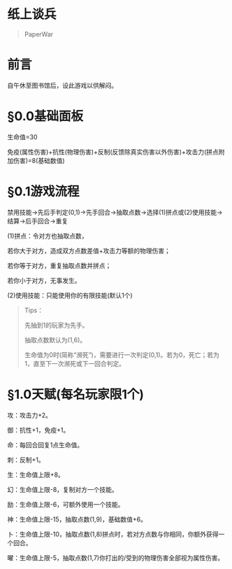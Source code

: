 # 纸上谈兵

> PaperWar
>

# 前言

自午休至图书馆后，设此游戏以供解闷。

# §0.0基础面板

生命值=30

免疫(属性伤害)+抗性(物理伤害)+反制(反馈除真实伤害以外伤害)+攻击力(拼点附加伤害)=8(基础数值)

# §0.1游戏流程

禁用技能→先后手判定(0,1)→先手回合→抽取点数→选择(1)拼点或(2)使用技能→结算→后手回合→重复

(1)拼点：令对方也抽取点数，

若你大于对方，造成双方点数差值+攻击力等额的物理伤害；

若你等于对方，重复抽取点数并拼点；

若你小于对方，无事发生。

(2)使用技能：只能使用你的有限技能(默认1个)

> Tips：
>
> 先抽到1的玩家为先手。
>
>抽取点数默认为(1,6)。
> 
> 生命值为0时(简称“濒死”)，需要进行一次判定(0,1)。若为0，死亡；若为1，直至下一次濒死或下一回合判定。

# §1.0天赋(每名玩家限1个)

攻：攻击力+2。

御：抗性+1，免疫+1。

命：每回合回复1点生命值。

刺：反制+1。

生：生命值上限+8。

幻：生命值上限-8，复制对方一个技能。

励：生命值上限-6，可额外使用一个技能。

神：生命值上限-15，抽取点数(1,9)，基础数值+6。

卜：生命值上限-10，抽取点数(1,8)拼点时，若对方点数与你相同，你额外获得一个回合。

曜：生命值上限-5，抽取点数(1,7)你打出的/受到的物理伤害全部视为属性伤害。

